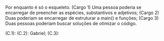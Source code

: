 Por enquanto é só o esqueleto.
(Cargo 1) Uma pessoa poderia se encarregar de preencher as espécies, substantivos e adjetivos;
(Cargo 2) Duas poderiam se encarregar de estruturar a main() e funções;
(Cargo 3) Duas pessoas poderiam buscar soluções de otimizar o código.

(C.1): 
(C.2): Gabriel;
(C.3):



